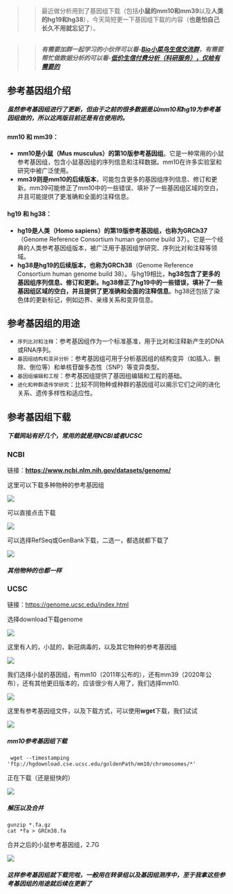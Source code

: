 >> 最近做分析用到了基因组下载（包括**小鼠的mm10和mm39**以及**人类的hg19和hg38**），今天简短更一下基因组下载的内容（**也是怕自己长久不用就忘记了**）。

## 
>>##### 有需要加群一起学习的小伙伴可以看-[Bio小菜鸟生信交流群](https://mp.weixin.qq.com/s?__biz=Mzg2NjYzNjQ4Ng==&mid=2247489657&idx=2&sn=36571ab6c8bbf6f8daeaceb66353891a&chksm=ce469fd0f93116c616c4844fcc77afdb82de706b56ad1eb5854051e0226f8595c3bf9bba0908&token=506695368&lang=zh_CN#rd)，有需要帮忙做数据分析的可以看-[低价生信付费分析（科研服务），仅给有需要的](https://mp.weixin.qq.com/s?__biz=Mzg2NjYzNjQ4Ng==&mid=2247489657&idx=1&sn=446c4be36e119244dd1f117440abef86&chksm=ce469fd0f93116c68538376c1fb7336376c0898ebf382b56194bcf4940b666f130e743f80185&token=506695368&lang=zh_CN#rd)



## 参考基因组介绍

##### 虽然参考基因组进行了更新，但由于之前的很多数据是以mm10和hg19为参考基因组做的，所以这两版目前还是有在使用的。

#### mm10 和 mm39：
- **mm10是小鼠（Mus musculus）的第10版参考基因组**。它是一种常用的小鼠参考基因组，包含小鼠基因组的序列信息和注释数据。mm10在许多实验室和研究中被广泛使用。
- **mm39则是mm10的后续版本**，可能包含更多的基因组序列信息、修订和更新。mm39可能修正了mm10中的一些错误、填补了一些基因组区域的空白，并且可能提供了更准确和全面的注释信息。
#### hg19 和 hg38：
- **hg19是人类（Homo sapiens）的第19版参考基因组，也称为GRCh37**（Genome Reference Consortium human genome build 37）。它是一个经典的人类参考基因组版本，被广泛用于基因组学研究、序列比对和注释等领域。
- **hg38是hg19的后续版本，也称为GRCh38**（Genome Reference Consortium human genome build 38）。与hg19相比，**hg38包含了更多的基因组序列信息、修订和更新。hg38修正了hg19中的一些错误，填补了一些基因组区域的空白，并且提供了更准确和全面的注释信息**。hg38还包括了染色体的更新标记，例如边界、亲缘关系和变异信息。

## 参考基因组的用途

- `序列比对和注释`：参考基因组作为一个标准基准，用于比对和注释新产生的DNA或RNA序列。
- `基因组结构和变异分析`：参考基因组可用于分析基因组的结构变异（如插入、删除、倒位等）和单核苷酸多态性（SNP）等变异类型。
- `基因组编辑和工程`：参考基因组提供了基因组编辑和工程的基础。
- `进化和种群遗传学研究`：比较不同物种或种群的基因组可以揭示它们之间的进化关系、遗传多样性和适应性。

## 参考基因组下载

##### 下载网站有好几个，常用的就是用NCBI或者UCSC

### NCBI
链接：**https://www.ncbi.nlm.nih.gov/datasets/genome/** 

这里可以下载多种物种的参考基因组

![](https://files.mdnice.com/user/23696/0f89df52-ff1c-4bf9-b0d8-6417a6307e96.png)

可以直接点击下载

![](https://files.mdnice.com/user/23696/eb0226b7-9b2e-44e7-9b54-3bdbfdea10a4.png)

可以选择RefSeq或GenBank下载，二选一，都选就都下载了

![](https://files.mdnice.com/user/23696/d2a6d90c-3e3a-4416-8871-22bebc073111.png)

##### 其他物种的也都一样

### UCSC
链接：https://genome.ucsc.edu/index.html

选择download下载genome

![](https://files.mdnice.com/user/23696/a17cc426-fea5-4e24-8cd8-0ab029d69876.png)

这里有人的，小鼠的，新冠病毒的，以及其它物种的参考基因组

![](https://files.mdnice.com/user/23696/e148ea44-602d-4818-bae4-ba2febc86106.png)

我们选择小鼠的基因组，有mm10（2011年公布的），还有mm39（2020年公布），还有其他更旧版本的，应该很少有人用了，我们选择mm10.

![](https://files.mdnice.com/user/23696/8c2a1bbb-cb90-4a17-85a0-eb1ba1d6a10b.png)

这里有参考基因组文件，以及下载方式，可以使用**wget**下载，我们试试

![](https://files.mdnice.com/user/23696/944a0c0c-9a4f-4ade-bf21-cae89d2aa6e3.png)

##### mm10参考基因组下载
```shell
 wget --timestamping 'ftp://hgdownload.cse.ucsc.edu/goldenPath/mm10/chromosomes/*'
```

正在下载（还是挺快的）

![](https://files.mdnice.com/user/23696/27211751-4ce4-4dac-b2f6-24807371dcbb.png)

##### 解压以及合并

```shell
gunzip *.fa.gz
cat *fa > GRCm38.fa
```

合并之后的小鼠参考基因组，2.7G

![](https://files.mdnice.com/user/23696/2ef118e0-ae99-44d4-b5d9-830daa703b7c.png)

##### 这样参考基因组就下载完啦，一般用在**转录组以及基因组测序**中，至于我拿这些参考基因组的用途就后续在更新了